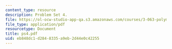 ```yaml
---
content_type: resource
description: Problem Set 4.
file: https://ol-ocw-studio-app-qa.s3.amazonaws.com/courses/3-063-polymer-physics-spring-2007/eb848dc1d2848335a9eb2d44e0c42255_ps4.pdf
file_type: application/pdf
resourcetype: Document
title: ps4.pdf
uid: eb848dc1-d284-8335-a9eb-2d44e0c42255
---
```

